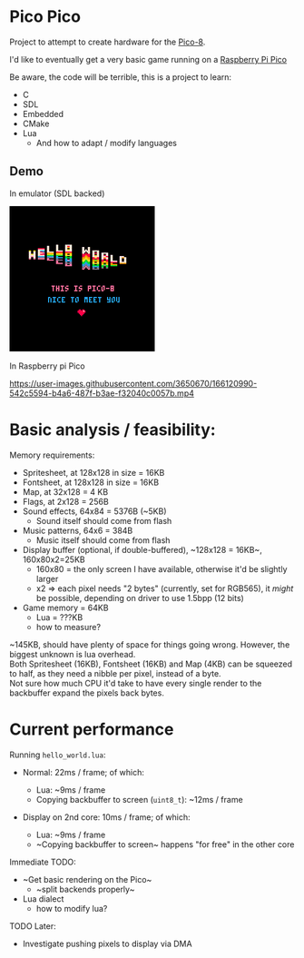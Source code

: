 # Pico Pico

Project to attempt to create hardware for the [Pico-8](https://www.lexaloffle.com/pico-8.php).

I'd like to eventually get a very basic game running on a [Raspberry Pi Pico](https://www.raspberrypi.com/documentation/microcontrollers/raspberry-pi-pico.html)

Be aware, the code will be terrible, this is a project to learn:

* C
* SDL
* Embedded
* CMake
* Lua
    * And how to adapt / modify languages

## Demo

In emulator (SDL backed)

![Hello world](artifacts/hello_world.gif?raw=1)

In Raspberry pi Pico

https://user-images.githubusercontent.com/3650670/166120990-542c5594-b4a6-487f-b3ae-f32040c0057b.mp4

# Basic analysis / feasibility:

Memory requirements:

* Spritesheet, at 128x128 in size = 16KB 
* Fontsheet, at 128x128 in size = 16KB
* Map, at 32x128 = 4 KB
* Flags, at 2x128 = 256B
* Sound effects, 64x84 = 5376B (~5KB)
    * Sound itself should come from flash
* Music patterns, 64x6 = 384B
    * Music itself should come from flash
* Display buffer (optional, if double-buffered), ~128x128 = 16KB~, 160x80x2=25KB
    * 160x80 = the only screen I have available, otherwise it'd be slightly larger
    * x2 => each pixel needs "2 bytes" (currently, set for RGB565), it _might_ be possible, depending on driver to use 1.5bpp (12 bits) 
* Game memory = 64KB
    * Lua = ???KB
    * how to measure?

~145KB, should have plenty of space for things going wrong. However, the biggest unknown is lua overhead.  
Both Spritesheet (16KB), Fontsheet (16KB) and Map (4KB) can be squeezed to half, as they need a nibble per pixel, instead of a byte.  
Not sure how much CPU it'd take to have every single render to the backbuffer expand the pixels back bytes.

# Current performance

Running `hello_world.lua`:

* Normal: 22ms / frame; of which:
    * Lua: ~9ms / frame
    * Copying backbuffer to screen (`uint8_t`): ~12ms / frame

* Display on 2nd core: 10ms / frame; of which:
    * Lua: ~9ms / frame
    * ~Copying backbuffer to screen~ happens "for free" in the other core

Immediate TODO:

* ~Get basic rendering on the Pico~
    * ~split backends properly~
* Lua dialect
    * how to modify lua?

TODO Later:

* Investigate pushing pixels to display via DMA
